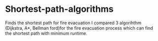 # Shortest-path-algorithms
Finds the shortest path for fire evacuation 
I compared 3 algorihthm (Dijkstra, A*, Bellman ford)for the fire evacuation process which can find the shortest path with minimum runtime.
